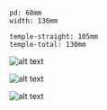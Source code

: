 ```
pd: 68mm
width: 136mm

temple-straight: 105mm
temple-total: 130mm
```

![alt text](https://i.imgur.com/tLkcWVJ.jpg)

![alt text](https://i.imgur.com/exagBJL.jpg)

![alt text](https://i.imgur.com/37FZcAK.jpg)
